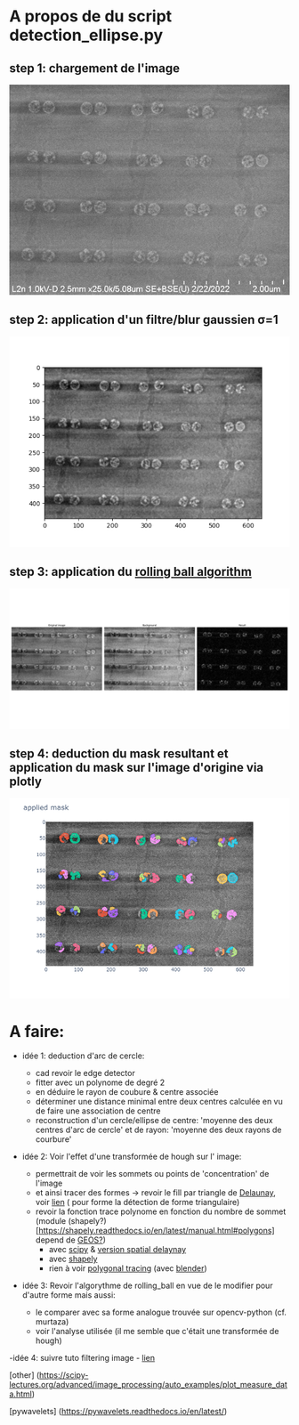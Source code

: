 # A propos de du script detection_ellipse.py

## step 1:  chargement de l'image

![alt text](https://github.com/TestaVuota/ImageAnalysis/blob/main/WilliamIm/images/dimer_i003.jpg?raw=true)

<!-- ## step 2:  application d'un filtre/blur gaussien σ=2 -->
## step 2:  application d'un filtre/blur gaussien σ=1
![alt text](https://github.com/TestaVuota/ImageAnalysis/blob/main/WilliamIm/images/filtered_gaussian.png?raw=true)

## step 3:  application du [rolling ball algorithm](https://scikit-image.org/docs/stable/auto_examples/segmentation/plot_rolling_ball.html)
![alt text](https://github.com/TestaVuota/ImageAnalysis/blob/main/WilliamIm/images/rolling_ball.png?raw=true)

## step 4:  deduction du mask resultant et application du mask sur l'image d'origine via plotly
<!-- ![alt text](https://github.com/TestaVuota/ImageAnalysis/blob/main/WilliamIm/deducedMasks.png?raw=true) -->
![alt text](https://github.com/TestaVuota/ImageAnalysis/blob/main/WilliamIm/images/plotly.png?raw=true)


# A faire:  

- idée 1: deduction d'arc de cercle:
    - cad revoir le edge detector
    - fitter avec un polynome de degré 2 
    - en déduire le rayon de coubure & centre associée
    - déterminer une distance minimal entre deux centres calculée en vu de faire une association de centre 
    - reconstruction d'un cercle/ellipse de centre: 'moyenne des deux centres d'arc de cercle' et de rayon: 'moyenne des deux rayons de courbure'

- idée 2: Voir l'effet d'une transformée de hough sur l' image:
    - permettrait de voir les sommets ou points de 'concentration' de l'image
    - et ainsi tracer des formes -> revoir le fill par triangle de [Delaunay](https://docs.scipy.org/doc/scipy/reference/generated/scipy.spatial.Delaunay.html), voir [lien](https://docs.scipy.org/doc/scipy/reference/generated/scipy.spatial.Delaunay.find_simplex.html) ( pour forme la détection de forme triangulaire)
    - revoir la fonction trace polynome en fonction du nombre de sommet (module (shapely?)[https://shapely.readthedocs.io/en/latest/manual.html#polygons] depend de [GEOS?](https://geos.readthedocs.io/en/latest/users.html))
        - avec [scipy](https://docs.scipy.org/doc/scipy/reference/generated/scipy.spatial.ConvexHull.html) & [version spatial delaynay](https://docs.scipy.org/doc/scipy/reference/generated/scipy.spatial.Delaunay.plane_distance.html)
        - avec [shapely](https://stackoverflow.com/questions/30457089/how-to-create-a-shapely-polygon-from-a-list-of-shapely-points)
        - rien à voir 
        [polygonal tracing](https://learn.microsoft.com/en-us/dotnet/api/microsoft.azure.documents.spatial.polygon.-ctor?view=azure-dotnet)
        (avec [blender](https://blender.stackexchange.com/questions/102597/finding-vertices-edges-faces-and-tris-using-python))

- idée 3: Revoir l'algorythme de rolling_ball en vue de le modifier pour d'autre forme mais aussi:
    - le comparer avec sa forme analogue trouvée sur opencv-python (cf. murtaza)
    - voir l'analyse utilisée (il me semble que c'était une transformée de hough)

-idée 4: suivre tuto filtering image
    - [lien](https://journals.plos.org/plosone/article?id=10.1371/journal.pone.0205736)

[other] (https://scipy-lectures.org/advanced/image_processing/auto_examples/plot_measure_data.html)

[pywavelets] (https://pywavelets.readthedocs.io/en/latest/)

<!-- # draft

- [add images in .md](https://fr.code-paper.com/shell-bash/examples-how-to-add-images-in-md-files)
- [add images in .md](https://www.digitalocean.com/community/tutorials/markdown-markdown-images) -->